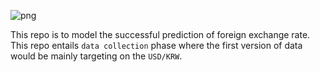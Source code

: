 ![png](assets/teaser.png)

This repo is to model the successful prediction of foreign exchange rate. This repo entails `data collection` phase where the first version of data would be mainly targeting on the `USD/KRW`.




 